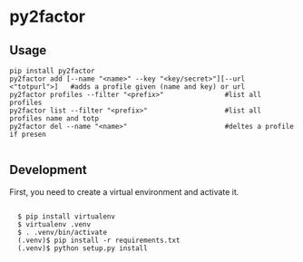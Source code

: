 # py2factor

## Usage 

```
pip install py2factor
py2factor add [--name "<name>" --key "<key/secret>"][--url <"totpurl">]   #adds a profile given (name and key) or url
py2factor profiles --filter "<prefix>"               #list all profiles 
py2factor list --filter "<prefix>"                   #list all profiles name and totp
py2factor del --name "<name>"                        #deltes a profile if presen


```

## Development

First, you need to create a virtual environment and activate it.

```

  $ pip install virtualenv
  $ virtualenv .venv
  $ . .venv/bin/activate
  (.venv)$ pip install -r requirements.txt
  (.venv)$ python setup.py install
   
```
